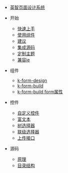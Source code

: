 <!--
 * @Author: ZZH
 * @Date: 2021-08-05 16:11:39
 * @LastEditTime: 2021-08-06 11:01:22
 * @LastEditors: ZZH
 * @Description: 文档目录
 * @FilePath: /pc-design/docs/_sidebar.md
-->
* [英智页面设计系统](README)
- 开始
  * [快速上手](zh-cn/guide/start?id=快速上手)
  * [使用组件](zh-cn/guide/start?id=引入-k-form-design)
  * [建议](zh-cn/guide/start?id=使用建议)
  * [集成源码](zh-cn/guide/soundCode)
  * [定制主题](zh-cn/guide/customize-theme)
  * [兼容ie](zh-cn/vue-cli-ie)
- 组件
  * [k-form-design](zh-cn/components/design)
  * [k-form-build](zh-cn/components/build)
  * [k-form-build form属性](zh-cn/components/form)

- 控件

  * [自定义控件](zh-cn/field/custom)
  * [富文本](zh-cn/field/editor)
  * [树选择器](zh-cn/field/treeSelect)
  * [联级选择器](zh-cn/field/cascader)
  * [上传接口](zh-cn/config)

- 源码

  * [原理](zh-cn/soundCode/build)
  * [目录结构](zh-cn/soundCode/pcCatalog)

<!-- * [交流](zh-cn/communication)
* [捐赠](zh-cn/donation) -->
